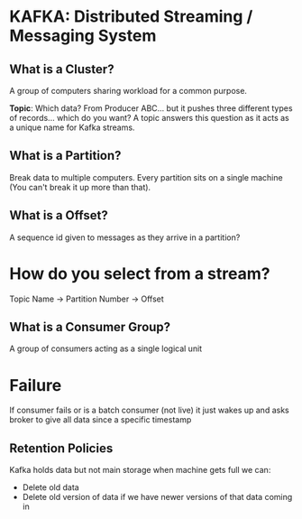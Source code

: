 # KAFKA: Distributed Streaming / Messaging System

## What is a Cluster?

A group of computers sharing workload for a common purpose.

**Topic**: Which data? From Producer ABC... but it pushes three different types of records... which do you want? A topic answers
this question as it acts as a unique name for Kafka streams.

## What is a Partition?

Break data to multiple computers. Every partition sits on a single machine (You can't break it up more than that).

## What is a Offset?

A sequence id given to messages as they arrive in a partition?

# How do you select from a stream?

Topic Name -> Partition Number -> Offset

## What is a Consumer Group?

A group of consumers acting as a single logical unit

# Failure

If consumer fails or is a batch consumer (not live) it just wakes up and asks broker to give all data since a specific timestamp

## Retention Policies

Kafka holds data but not main storage when machine gets full we can:

- Delete old data
- Delete old version of data if we have newer versions of that data coming in

